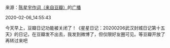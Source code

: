 来源：[陈星宇作词（来自豆瓣）](https://www.douban.com/people/chenxingyu2009/)的[广播](https://www.douban.com/people/chenxingyu2009/status/2793951026/)


2020-02-06_14:55:43


今天早上，豆瓣日记功能被关闭了！《星星日记：20200206武汉封城日记第十五天》的日记，在豆瓣发不出去，我发到微博了，但仅限好友圈可见。等豆瓣开放了再转过来吧
